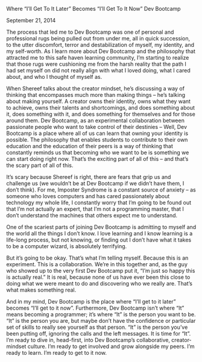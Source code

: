 Where “I’ll Get To It Later” Becomes “I’ll Get To It Now”
Dev Bootcamp 

September 21, 2014

The process that led me to Dev Bootcamp was one of personal and professional rugs being pulled out from under me, all in quick succession, to the utter discomfort, terror and destabilization of myself, my identity, and my self-worth. As I learn more about Dev Bootcamp and the philosophy that attracted me to this safe haven learning community, I’m starting to realize that those rugs were cushioning me from the harsh reality that the path I had set myself on did not really align with what I loved doing, what I cared about, and who I thought of myself as.

When Shereef talks about the creator mindset, he’s discussing a way of thinking that encompasses much more than making things – he’s talking about making yourself. A creator owns their identity, owns what they want to achieve, owns their talents and shortcomings, and does something about it, does something with it, and does something for themselves and for those around them. Dev Bootcamp, as an experimental collaboration between passionate people who want to take control of their destinies – Well, Dev Bootcamp is a place where all of us can learn that owning your identity is possible. The philosophy that enables students to contribute to their own education and the education of their peers is a way of thinking that constantly reminds us that becoming who we want to be is something we can start doing right now. That’s the exciting part of all of this – and that’s the scary part of all of this.

It’s scary because Shereef is right, there are fears that grip us and challenge us (we wouldn’t be at Dev Bootcamp if we didn’t have them, I don’t think). For me, Imposter Syndrome is a constant source of anxiety – as someone who loves computers and has cared passionately about technology my whole life, I constantly worry that I’m going to be found out that I’m not actually an expert, that I’m not a programming master, that I don’t understand the machines that others expect me to understand. 

One of the scariest parts of joining Dev Bootcamp is admitting to myself and the world all the things I don’t know. I love learning and I know learning is a life-long process, but not knowing, or finding out I don’t have what it takes to be a computer wizard, is absolutely terrifying.

But it’s going to be okay. That’s what I’m telling myself. Because this is an experiment. This is a collaboration. We’re in this together and, as the guy who showed up to the very first Dev Bootcamp put it, “I’m just so happy this is actually real.” It is real, because none of us have ever been this close to doing what we were meant to do and discovering who we really are. That’s what makes something real.

And in my mind, Dev Bootcamp is the place where “I’ll get to it later” becomes “I’ll get to it now”. Furthermore, Dev Bootcamp isn’t where “It” means becoming a programmer; it’s where “It” is the person you want to be. “It” is the person you are, but maybe don’t have the confidence or particular set of skills to really see yourself as that person. “It” is the person you’ve been putting off, ignoring the calls and the left messages. It is time for “It”. I’m ready to dive in, head-first, into Dev Bootcamp’s collaborative, creator-mindset culture. I’m ready to get involved and grow alongside my peers. I’m ready to learn. I’m ready to get to it now.